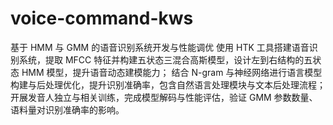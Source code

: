 # voice-command-kws
基于 HMM 与 GMM 的语音识别系统开发与性能调优
使用 HTK 工具搭建语音识别系统，提取 MFCC 特征并构建五状态三混合高斯模型，设计左到右结构的五状态 HMM 模型，提升语音动态建模能力；
结合 N-gram 与神经网络进行语言模型构建与后处理优化，提升识别准确率，包含自然语言处理模块与文本后处理流程；
开展发音人独立与相关训练，完成模型解码与性能评估，验证 GMM 参数数量、语料量对识别准确率的影响。

